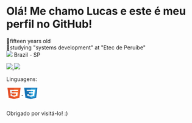  <h1 style="display: inline_block">Olá! Me chamo Lucas e este é meu perfil no GitHub! </h1>
 
  👦fifteen years old
  <br>
  🏫studying "systems development" at "Etec de Peruíbe"
  <br>
  <img height="17px" src="https://emojitool.com/img/facebook/13.1/flag-brazil-687.png"> Brazil - SP
  
<div>
  <a href="https://github.com/Apolloyy">
  <img height="180em" src="https://github-readme-stats.vercel.app/api?username=Apolloyy&show_icons=true&theme=merko&include_all_commits=true&count_private=true"/>
  
  <img height="180em" src="https://github-readme-stats.vercel.app/api/top-langs/?username=Apolloyy&layout=default&langs_count=7&theme=merko">
</div>

  </a>Linguagens:
<div style="display: inline_block">
<a href="https://github.com/Apolloyy"><img align="center" alt="Apollo-HTML" height="30" width="40" src="https://raw.githubusercontent.com/devicons/devicon/master/icons/html5/html5-original.svg">
<img align="center" alt="Apollo-CSS" height="30" width="40" src="https://raw.githubusercontent.com/devicons/devicon/master/icons/css3/css3-original.svg"></a>
</div>

 ##
  Obrigado por visitá-lo! :)
